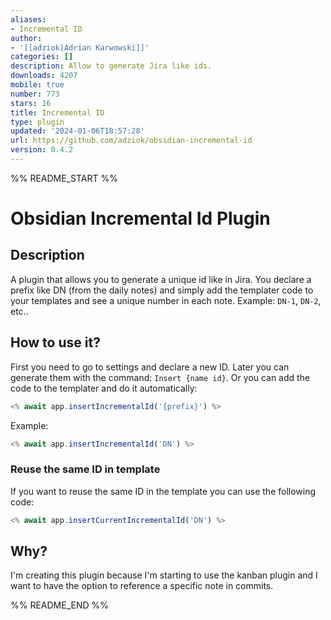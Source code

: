 ```yaml
---
aliases:
- Incremental ID
author:
- '[[adziok|Adrian Karwowski]]'
categories: []
description: Allow to generate Jira like ids.
downloads: 4207
mobile: true
number: 773
stars: 16
title: Incremental ID
type: plugin
updated: '2024-01-06T18:57:28'
url: https://github.com/adziok/obsidian-incremental-id
version: 0.4.2
---
```


%% README_START %%

# Obsidian Incremental Id Plugin

## Description
A plugin that allows you to generate a unique id like in Jira.
You declare a prefix like DN (from the daily notes) and simply add the templater code to your templates and see a unique number in each note.
Example: `DN-1`, `DN-2`, etc..

## How to use it?
First you need to go to settings and declare a new ID.
Later you can generate them with the command: `Insert {name id}`.
Or you can add the code to the templater and do it automatically:
```javascript
<% await app.insertIncrementalId('{prefix}') %>
```

Example:
```javascript
<% await app.insertIncrementalId('DN') %>
```

### Reuse the same ID in template
If you want to reuse the same ID in the template you can use the following code:
```javascript
<% await app.insertCurrentIncrementalId('DN') %>
```

## Why?
I'm creating this plugin because I'm starting to use the kanban plugin and I want to have the option to reference a specific note in commits.

%% README_END %%